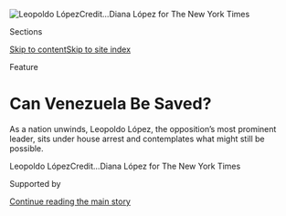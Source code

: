 <div id="app">

<div>

<div>

<div>

</div>

<div data-aria-hidden="false">

<div id="site-content" data-role="main">

<div>

<div class="css-1aor85t" style="opacity:0.000000001;z-index:-1;visibility:hidden">

<div class="css-1hqnpie">

<div class="css-epjblv">

<span class="css-z6pdnw">Can Venezuela Be
Saved?</span>

</div>

<div class="css-k008qs">

<div class="css-1iwv8en">

<span class="css-18z7m18"></span>

<div>

<div>

</div>

</div>

</div>

<span class="css-1n6z4y">https://nyti.ms/2t6ZhoA</span>

<div class="css-1705lsu">

<div class="css-4xjgmj">

<div class="css-4skfbu" data-role="toolbar" data-aria-label="Social Media Share buttons, Save button, and Comments Panel with current comment count" data-testid="share-tools">

  - 
  - 
  - 
  - 
    
    <div class="css-6n7j50">
    
    </div>

  - 
  - 

</div>

</div>

</div>

</div>

</div>

</div>

<div class="css-11qgg8s">

</div>

<div id="fullBleedHeaderContent">

<div class="css-1mre5cn">

![<span class="css-i48y28 e13ogyst0" data-aria-hidden="true">Leopoldo
López</span><span class="css-ach9cc e1z0qqy90" itemprop="copyrightHolder"><span class="css-1ly73wi e1tej78p0">Credit...</span><span><span>Diana
López for The New York
Times</span></span></span>](https://static01.graylady3jvrrxbe.onion/images/2018/03/04/magazine/04mag-venezuela6-cov/04mag-venezuela6-cov-articleLarge.jpg?quality=75&auto=webp&disable=upscale)

</div>

<div class="css-hy7cq4">

<div class="css-6cn7ki">

<div class="NYTAppHideMasthead css-1bcu9v6 e1suatyy0">

<div class="section css-1o1qe8k e1suatyy2">

<div class="css-cu5p7t er09x8g0">

<div class="css-6n7j50">

</div>

<span class="css-1dv1kvn">Sections</span>

[Skip to content](#site-content)[Skip to site index](#site-index)

</div>

<div class="css-10698na e1huz5gh0">

</div>

</div>

</div>

Feature

<div class="css-1sojcmr ehdk2mb0">

# Can Venezuela Be Saved?

</div>

As a nation unwinds, Leopoldo López, the opposition’s most prominent
leader, sits under house arrest and contemplates what might still be
possible.

</div>

</div>

<div class="css-nwzfg5 e1gnum310">

<span class="css-1f9pvn2 magazine">Leopoldo
López</span><span class="css-ach9cc e1z0qqy90" itemprop="copyrightHolder"><span class="css-1ly73wi e1tej78p0">Credit...</span><span><span>Diana
López for The New York Times</span></span></span>

</div>

<div id="sponsor-wrapper" class="css-1hyfx7x">

<div id="sponsor-slug" class="css-19vbshk">

Supported by

</div>

[Continue reading the main
story](#after-sponsor)

<div id="sponsor" class="ad sponsor-wrapper" style="text-align:center;height:100%;display:block">

</div>

<div id="after-sponsor">

</div>

</div>

<div class="css-1fl1393 e1gnum311">

<div class="css-18e8msd">

<div class="css-vp77d3 epjyd6m0">

<div class="css-1baulvz">

By <span class="css-1baulvz last-byline" itemprop="name">Wil S.
Hylton</span>

</div>

</div>

  - March 1,
    2018

  - 
    
    <div class="css-4xjgmj">
    
    <div class="css-d8bdto" data-role="toolbar" data-aria-label="Social Media Share buttons, Save button, and Comments Panel with current comment count" data-testid="share-tools">
    
      - 
      - 
      - 
      - 
        
        <div class="css-6n7j50">
        
        </div>
    
      - 
      - 
    
    </div>
    
    </div>

</div>

<div class="css-tk9fsr">

[Leer en
español](https://www.nytimes3xbfgragh.onion/es/2018/03/01/leopoldo-lopez-venezuela-oposicion/ "Read in Spanish")

</div>

</div>

</div>

<div class="section meteredContent css-1r7ky0e" name="articleBody" itemprop="articleBody">

<div class="css-1fanzo5 StoryBodyCompanionColumn">

<div class="css-53u6y8">

<span class="css-ggqk20 ethc9we0">T</span>here’s a page in a book in a
stack on the floor at the house of Leopoldo López that I think about
sometimes. It’s a page that López revisits often; one to which he has
returned so many times these past few years, scribbling new ideas in the
margin and underlining words and phrases in three different colors of
ink and pencil, that studying it today can give you the impression of
counting the tree rings in his political life.

The book is not set out in a way to invite this kind of attention.
Almost nobody is allowed to enter the López house, for one thing, being
surrounded all day and night by the Venezuelan secret police; but also,
for all his flaws and shortcomings, López just isn’t the sort to dress
up his library for show. Pretty much every book in the house is piled up
in a stack like this one — row upon row of stacked-up books rising six
to eight feet from the dark wood floors, these gangly towers of
dog-eared tomes, some of them teetering so precariously that when you
see one of the López children run past, you might involuntarily flinch.

The particular book I have in mind is a collection of political essays
and speeches. It was compiled by the Mexican politician Liébano Sáenz,
with entries on the Mayan prince Nakuk Pech and the French activist
Olympe de Gouges. The chapter that means the most to López begins on
Page 211, under the header “Carta a los Clérigos de Alabama.” This is a
mixed-up version of the title you know as “Letter From Birmingham Jail,”
which was written by the Rev. Dr. Martin Luther King Jr. in 1963. King
was in Birmingham to lead nonviolent protests of the sort that everybody
praises now, but it’s helpful to remember that in 1963, he was catching
hell from every quarter. It wasn’t just the slithering goons of the
F.B.I. wiretapping his home and office or the ascendant
black-nationalist movement rolling its eyes at his peaceful piety, but a
caucus of his own would-be allies who were happy to talk about civil
rights just as long as it didn’t cause any ruckus. A handful of
clergymen in Birmingham had recently issued a statement disparaging King
as an outside agitator whose marches and civil disobedience were
“technically peaceful” but still broke the law and were likely “to
incite to hatred and violence.”

</div>

</div>

<div class="css-79elbk" data-testid="photoviewer-wrapper">

<div class="css-z3e15g" data-testid="photoviewer-wrapper-hidden">

</div>

<div class="css-1a48zt4 ehw59r15" data-testid="photoviewer-children">

![<span class="css-i48y28 e13ogyst0" data-aria-hidden="true">Leopoldo
López last July. He had been released to house arrest on the condition
that he keep
silent.</span><span class="css-ach9cc e1z0qqy90" itemprop="copyrightHolder"><span class="css-1ly73wi e1tej78p0">Credit...</span><span>Carlos
Becerra
</span></span>](https://static01.graylady3jvrrxbe.onion/images/2018/03/04/magazine/04mag-venezuela2/04mag-04venezuela-t_CA3-articleLarge.jpg?quality=75&auto=webp&disable=upscale)

</div>

</div>

<div class="css-1fanzo5 StoryBodyCompanionColumn">

<div class="css-53u6y8">

On the page in the book at the López house, King fires back. Writing
from a cramped cell without a mattress or electric light, he scrawled a
response on scraps of paper for his cellmate to smuggle out. Near the
top of the page, López has underlined a passage in pencil where King
condemns the complacency of “the white moderate” and the suggestion that
peaceful protesters are responsible for the violent response of others.
“We who engage in nonviolent direct action are not the creators of
tension,” he writes in a passage López marked with green: “We merely
bring to the surface the hidden tension that is already alive.” King
then compares civil disobedience to the lancing of a boil, before
culminating in a passage that López has flagged at least half a dozen
times — with some words underlined in red, others highlighted pink, a
handful of phrases boxed in green and three large arrows drawn into the
margin beside the words: “Injustice must be exposed, with all the
tension its exposure creates.”

</div>

</div>

<div class="css-1fanzo5 StoryBodyCompanionColumn">

<div class="css-53u6y8">

At a certain level, it’s unremarkable when a politician studies King,
and among the people López tries to emulate, I wouldn’t put King at the
top. He is more directly influenced by the former Venezuelan president
Rómulo Betancourt or, for that matter, by his own grandfather Eduardo
Mendoza, who was Betancourt’s adviser. But when you consider the path
that López has followed these past few years in prison, the choices he’s
made, the compromises and blunders, the price he has paid to speak his
mind and the price now of his silence, if you want to understand the
impact of four years in captivity and nine months in solitary
confinement, the message from King in Birmingham is a very good place to
start.

López was arrested in February 2014 after leading a public protest that
turned violent. Prosecutors acknowledged in court that López was
technically peaceful, but they accused him of inciting others to hatred
and violence. Before his arrest, he was among the most prominent and
popular opposition leaders in Venezuela. Polling suggested that he could
defeat President Nicolás Maduro, the unpopular successor to Hugo Chávez,
in a free election. At trial, [he was
sentenced](https://www.nytimes3xbfgragh.onion/2015/09/11/world/americas/venezuelan-opposition-leader-is-sentenced-to-prison-over-a-protest.html)
to 13 years and nine months in prison. Since then, he has become the
most prominent political prisoner in Latin America, if not the world.
His case has been championed by just about every human rights
organization on earth, and he is represented by the attorney Jared
Genser, who is known as “the extractor” for his work with political
prisoners like Liu Xiaobo, Mohamed Nasheed and Aung San Suu Kyi. The
list of world leaders who have called on the Venezuelan government to
release López includes Angela Merkel of Germany, Emmanuel Macron of
France, Theresa May of Britain and Justin Trudeau of Canada; it is that
rarest of political causes on which Barack Obama and Donald Trump are in
agreement. In Venezuela, López has become a kind of symbol. His name and
face are emblazoned on billboards, T-shirts and banners — but there’s
widespread disagreement on precisely what he represents. The Venezuelan
government routinely disparages him as a right-wing reactionary from the
ruling class who wants to reverse the social progress of *chavismo* and
restore the landed aristocracy; the Venezuelan right, meanwhile,
considers López a neo-Marxist, whose proposal to distribute the
country’s oil wealth among the people would only deepen the *chavista*
agenda.

For three and a half years in prison, López refused to let anyone speak
for him. Though he was prohibited from granting interviews or issuing
public statements and was often denied access to books, paper, pens and
pencils, he managed to scribble messages on scraps of paper for his
family to smuggle out, and he recorded a handful of covert audio and
video messages denouncing the Maduro government. From time to time, he
could even be heard screaming political slogans through the bars of the
concrete tower in the military prison where he was kept in isolation.

López was released to house arrest last July on the condition that he
fall silent. He promptly climbed the fence behind his house to rally a
gathering crowd, then issued a video message asking his followers to
resist the government. Three weeks later, he was back in prison; after
four days, he was released again. Ever since, to the great bewilderment
of his supporters, he has vanished from public view. While the country
descends into an unprecedented crisis — with the world’s highest rate of
inflation, extreme shortages of food and medicine, constant electrical
blackouts, thousands of children dying of malnutrition, rampant crime in
every province, looting and rioting in the streets — López has said
nothing.

</div>

</div>

<div class="css-79elbk" data-testid="photoviewer-wrapper">

<div class="css-z3e15g" data-testid="photoviewer-wrapper-hidden">

</div>

<div class="css-1a48zt4 ehw59r15" data-testid="photoviewer-children">

<div class="css-1xdhyk6 erfvjey0">

<span class="css-1ly73wi e1tej78p0">Image</span>

<div class="css-zjzyr8">

<div data-testid="lazyimage-container" style="height:257.77777777777777px">

</div>

</div>

</div>

<span class="css-i48y28 e13ogyst0" data-aria-hidden="true">Venezuelan
families forced to leave their homes because of economic conditions now
live in Colombia under a bridge that connects to
Venezuela.</span><span class="css-ach9cc e1z0qqy90" itemprop="copyrightHolder"><span class="css-1ly73wi e1tej78p0">Credit...</span><span>Sebastián
Liste/NOOR, for The New York Times</span></span>

</div>

</div>

<div class="css-1fanzo5 StoryBodyCompanionColumn">

<div class="css-53u6y8">

Today his critics include not just the hard-line left and right but much
of the Venezuelan majority that once saw him as a future president. They
don’t understand what López is doing inside that house, tucked away on
that leafy street in the wealthy suburbs of Caracas, but they suspect
that he has grown comfortable there, reunited with his wife and
children; that his family’s wealth insulates him from the economic
crisis; that the secret police who surround his home protect him from
rising crime; and they can’t help wondering if Leopoldo López has
finally given up. They know, as he knows, that if he issued a public
statement or released another video message, if he climbed the fence
behind his house to address his followers again, the secret police would
swoop in to haul him back to prison. But López never let the risk of
prison stop him before. He would have at least one chance to speak, and
they wonder why he hasn’t.

**There’s a flicker** onscreen whenever López connects, then a blur of
pixelated color as his face comes into view. On different days, at
different times, he can look very different. There are mornings when he
turns up in an old sweatshirt with unkempt hair and a weary smile, and
others when he appears in a pressed oxford shirt with parted hair and
black-rimmed glasses that do nothing whatsoever to obscure the haunted
air of a sleepless night.

I think of a Saturday in October. It was a few minutes after noon. I was
out for a walk with my kids when a message from López popped on my
phone. “The situation is very delicate,” he wrote. “I may be on the
borderline of going back to prison.” Scrambling home, I opened my laptop
and after a minute, he appeared onscreen. López is 46, 5-foot-10 and
fit. He was sitting at the desk in his living room with his hair poking
off at angles, and the cast of his expression was an admixture of fear,
fatigue and fury.

When the audio clicked on, I asked what was happening. López took a deep
breath. He propped an elbow on the desk and rested his head in his hand.
“Last night around 7:30, they came to my house — more than 30 officers
of the political police,” he said. “They had more than 10 cars. They
closed the entire street. And then they came into my house.” For more
than a decade, López has employed a private security detail, as
political opponents stormed his events with masks and guns, sprayed his
car with bullets and murdered one of his bodyguards. Under house arrest,
he is allowed to maintain a small guard outside. During the raid, López
said, the police took his chief of security into custody, and no one had
heard from him since. “There was absolutely no reason, legally, they
could take him, and they have not allowed any lawyers to go in to see
him,” López said. He looked down at his desk and shook his head. “So
that’s the situation,” he said quietly. “And I wanted to tell you that
I’m willing to go forward with this, what we’re doing.”

At that point, we had a very different sense of what we might be doing.
We had been in contact for only a few weeks. I first reached out to
López through an intermediary in August, not long after his return to
house arrest, and by September we were talking a couple of times a week,
usually for a couple of hours at a time. This was a clear violation of
his release. An order from the Venezuelan Supreme Court specifically
forbid him to speak with the news media, and we didn’t expect to get
away with it. At a minimum, it was safe to assume that his house was
bugged for sound, but there were probably hidden cameras as well, and
his computer was surely hacked and his internet activity monitored.

The world is full of byzantine methods to communicate through encrypted
channels, but most of them are obviated for a person who is trapped in a
digital glass house and surrounded by the state security of an
authoritarian regime. We did what little we could to be discreet,
knowing it wasn’t much. Rather than connect on Skype or FaceTime, we
used an obscure video service, which seemed at least marginally less
likely to be a platform the police had practice hacking. Whenever we
spoke, López wore a pair of headphones, so a conventional audio bug
would only pick up his side of the conversation, and we adopted the
general posture of old friends catching up. This was not as much of a
stretch as it may seem. López is three years older than I am and a
graduate of Kenyon College, where we briefly overlapped but never met.
From time to time, one of us would mention the school or someone we both
knew there, and our kids would periodically wander onscreen to wave
hello.

</div>

</div>

<div class="css-1fanzo5 StoryBodyCompanionColumn">

<div class="css-53u6y8">

All of this seemed hopelessly primitive in the face of state
surveillance, but then again, it seemed as if it might be working. Once
in a while a big white van would appear in front of his house and the
connection would go dark, but within an hour or two, the van would leave
and we’d get back online. Neither of us could explain why, if government
agents were listening, they hadn’t shut us down or come inside to arrest
him. There was every reason to believe that they would. In our
conversation that day in October, López mentioned that the agents
raiding his home had given just one reason: They believed he was talking
to a reporter and recording a video message. This led to a curious
moment in our conversation, as the recording system on my end of the
interview captured his denial. “It’s not true,” he said to anyone
listening. “I’ve had no contact with any journalist\!”

I don’t mean to make light of the situation, but the truth is, we often
did. Venezuela was coming off a summer that promised change. In July,
the opposition movement sponsored a nonbinding referendum on the
government’s plan to rewrite the Constitution. With more than seven
million ballots cast, 98 percent of voters opposed the government. Soon
after that, emissaries from the government approached opposition leaders
to begin a formal negotiation, with a primary focus on the release of
political prisoners. Even as we spoke that day in October, the country
was preparing for regional elections in which opposition candidates were
expected to win by a landslide.

There were contradictory signals, of course, but the trajectory was
toward transition. This was a time when headlines everywhere predicted a
“[turning
point](https://www.washingtonpost.com/world/the-venezuelan-government-is-beginning-to-lose-the-poor-its-longtime-base/2017/04/28/c562cb86-2b5d-11e7-9081-f5405f56d3e4_story.html?utm_term=.d7487c5be838)”
for Venezuela, and I think on some unspoken level, López was counting on
it. It was a gamble to speak publicly, but it wasn’t crazy to imagine
that by the time this article appeared, the political landscape could be
transformed — that the opposition, which already held a supermajority in
Congress, could win a similar proportion of governorships; that a
regional victory would carry into the municipal campaign in December;
that they would enter this year’s presidential race with momentum
against a deeply unpopular president, polling at 25 percent; that the
negotiation for political prisoners might even allow López to challenge
Maduro himself. Polls at one point suggested he could win the presidency
by a margin of 30 percent.

This was the conversation that I think we expected to have last summer:
a look at the next chapter for Venezuela and the role he might play.
Instead, with each passing day, the possibilities grew more slender.
When voting began on the morning after that October call, nothing went
as expected. The polling places for more than 700,000 citizens had
mysteriously moved, in some cases so far that it would take hours for
them to travel on crowded buses. Even so, by evening, officials were
reporting overwhelming turnout and a breathtaking upset: Candidates from
the ruling party had swept all but five of the governor’s races. Amid a
global [outcry of
fraud](https://www.wsj.com/articles/venezuelas-latest-election-fraud-1508106069),
several opposition parties withdrew from the municipal elections — and
the government responded by invalidating those parties. The scheduled
negotiation with opposition leaders began in November. In January, the
talks collapsed. In February, officials dissolved the whole coalition of
opposition parties.

Political leaders of every stripe were being detained by the secret
police. The second-ranking member of Congress went into hiding at the
Chilean Embassy, and about a dozen mayors fled the country. The state,
the economy and the social fabric were unraveling all at once.
Everywhere, people were leaving Venezuela any way they could. They piled
into ramshackle boats and died at sea. They walked the highway toward
Brazil, collapsing in heat and sun. They poured into Colombia, tens of
thousands each day, a refugee crisis comparable in number to the flight
of the Rohingya to Bangladesh. It seemed that every time I spoke with
López, another friend had taken sanctuary in an embassy, gone to prison
or
fled.

</div>

</div>

<div class="css-79elbk" data-testid="photoviewer-wrapper">

<div class="css-z3e15g" data-testid="photoviewer-wrapper-hidden">

</div>

<div class="css-1a48zt4 ehw59r15" data-testid="photoviewer-children">

<div class="css-1xdhyk6 erfvjey0">

<span class="css-1ly73wi e1tej78p0">Image</span>

<div class="css-zjzyr8">

<div data-testid="lazyimage-container" style="height:257.77777777777777px">

</div>

</div>

</div>

<span class="css-i48y28 e13ogyst0" data-aria-hidden="true">Venezuelans
crossing into Colombia in
February.</span><span class="css-ach9cc e1z0qqy90" itemprop="copyrightHolder"><span class="css-1ly73wi e1tej78p0">Credit...</span><span>Sebastián
Liste/NOOR, for The New York Times</span></span>

</div>

</div>

<div class="css-1fanzo5 StoryBodyCompanionColumn">

<div class="css-53u6y8">

I asked him one day recently how he was managing the pressure. The
secret police had just returned to his house with another order to
arrest him, and he was saying goodbye to his wife, Lilian, who was eight
months pregnant, when one of the agents received a phone call to suspend
the arrest. It wasn’t clear when they might return.

</div>

</div>

<div class="css-1fanzo5 StoryBodyCompanionColumn">

<div class="css-53u6y8">

“How are you feeling?” I asked.

“It’s tough,” he said. “It’s tough after what happened. Every day I
think is the last day I have to be with my kids.”

I asked if he ever thought about trying to escape. “Most people tell me
that I should,” he said. “But I believe a commitment to the cause means
that I need to take the risk.” As he spoke, I realized that what we had
actually been talking about all these months, what he had been trying to
communicate through this portal from his silence, was never really about
the future of Venezuela or the role he hoped to play, and it wasn’t
about political ambition or the next chapter in history. It was
something fundamental that kept coming up in offhand remarks. It was
something that he learned in prison about the history we’re always in.

**The line of people** waiting to leave Venezuela begins to form an hour
before dawn. Migrants drift through unlit streets in the border town of
San Antonio to gather at the foot of the Simon Bolívar Bridge, where
they wait beneath a huge red banner that reads, “Don’t speak ill of
Chávez.” When the checkpoint opens at 6 a.m., they push forward, moving
shoulder to shoulder down the two-lane highway into Colombia. There will
be no tapering off through the day; there is no end to the people
coming. Some have traveled more than a week to get here. It only takes a
glance to see what sort of people they are: every sort, of every age,
from every profession and social stratum — young families and older
couples and clusters of itinerant boys and solitary young women looking
several weeks overdue. If you stop for a moment on your way across the
bridge, you can almost feel the deflating wind of the Venezuelan exodus
at your back.

Historians have come up with all sorts of arguments about the arc of
Venezuelan history and how things went so wrong. A couple of points
strike me as indispensable to any case: Venezuela is the birthplace of
Latin American independence and sits on the largest proven reserves of
oil in the world. How you interpret the role of these factors in any
given historic event is a matter of personal politics and granular
debate, but you can’t have a serious discussion about Venezuela without
taking both into account. For most of the past century, the country has
whipsawed between political movements that court and reflect and
sometimes renounce the legacy of anti-imperialism and the towering glut
of riches.

Like most of its neighbors, Venezuela endured a succession of *caudillo*
strongmen in the early 20th century and responded with a radical leftist
movement in the 1950s and ’60s. Unlike its counterparts in neighboring
countries, the Venezuelan left didn’t get very far. Some of them took up
arms in the mountains and limped through a series of gunfights, but by
the end of the ’60s, most had returned to a marginal place in
conventional politics. One of the few who stayed in the fight was a
guerrilla named Douglas Bravo, who called his nationalist political
ideology “Bolívarianism.” Bravo finally settled in Caracas in the 1980s,
where he developed inroads with disaffected citizens and soldiers in the
Venezuelan Army. Two of the acolytes he courted were the brothers Adán
and Hugo Chávez, who welcomed the idea of leading a Bolívarian coup.

It took about a decade of recruitment and planning, during which time
the Venezuelan establishment seemed to be doing everything possible to
help them. For decades, the two major parties essentially passed the
presidency back and forth in a power-sharing agreement that gave little
heed to the country’s swollen underclass. Venezuela’s economic fault
lines had become so fraught that in 1989 a rise in bus fares helped
trigger deadly riots. By the time the Chávez brothers were ready to
attempt their coup in 1992, a lot of Venezuelans were just happy to see
the establishment take a hit. Although the coup failed and Chávez spent
two years in prison, he emerged as a minor celebrity. By 1998, he was
running for
president.

</div>

</div>

<div class="css-79elbk" data-testid="photoviewer-wrapper">

<div class="css-z3e15g" data-testid="photoviewer-wrapper-hidden">

</div>

<div class="css-1a48zt4 ehw59r15" data-testid="photoviewer-children">

<div class="css-1xdhyk6 erfvjey0">

<span class="css-1ly73wi e1tej78p0">Image</span>

<div class="css-zjzyr8">

<div data-testid="lazyimage-container" style="height:257.77777777777777px">

</div>

</div>

</div>

<span class="css-i48y28 e13ogyst0" data-aria-hidden="true">Gas smugglers
from Venezuela on one of the dozens of rural routes that connect
Venezuela and Colombia by crossing the Táchira
River.</span><span class="css-ach9cc e1z0qqy90" itemprop="copyrightHolder"><span class="css-1ly73wi e1tej78p0">Credit...</span><span>Sebastián
Liste/NOOR, for The New York Times</span></span>

</div>

</div>

<div class="css-1fanzo5 StoryBodyCompanionColumn">

<div class="css-53u6y8">

It’s easy now, with the country in turmoil, to dismiss the whole project
of *chavismo*. But the election of Chávez in 1998 coincided with a
groundswell of social and political movements for whom Chávez, with his
energy and outrage, pledging to crack down on corruption and raise the
minimum wage, seemed a natural ally. Whatever else Chávez became, he
delivered on many of his promises. During his tenure, unemployment fell
by half, the gross domestic product more than doubled, infant mortality
dropped by almost a third and the poverty rate was nearly halved. You
can chalk this up to other factors, like a tenfold increase in the price
of oil that showered his administration with revenue, and you can argue
that Chávez failed miserably to anticipate the next downturn in oil
prices, but you can’t really accuse him of making promises to the poor
and then delivering to the rich, or keeping all the money for himself.
Under his watch, income inequality dropped to one of the lowest levels
in the Western Hemisphere. Chávez didn’t have to steal elections. He was
wildly popular among the poor and put his proposals up for election
almost every year. He introduced touch-screen voting, with thumbprint
recognition and a printed receipt, an electoral system that Jimmy Carter
described as being, among all the countries he had monitored, “the best
in the world.”

Chávez also possessed an autocratic impulse that was jarring from the
start. Over the course of 14 years in office, he dismantled the
country’s democratic institutions one by one. There’s an interesting
debate among political theorists about what to call a leader who
destroys a democracy with democratic support. It’s possible to think of
Chávez as a totalitarian or a tyrant for suppressing his opponents while
rejecting the term “dictator” to describe a popular president. Chávez
made no secret of his contempt for the country’s extant political
system; he couldn’t even get through his first inauguration without
ad-libbing, in the middle of the swearing-in ceremony, a promise to
rewrite the Constitution — which he promptly did, consolidating power
over the Legislature and the courts.

Any limit that Chávez might have been willing to accept on his power
vanished in April 2002, when a junta of military officers and right-wing
leaders tried to oust him in a coup. For about 36 hours, they installed
as president a man named Pedro Carmona, who was the director of
Venezuela’s primary business consortium. Carmona’s government proceeded
to undermine institutions at a clip that would make even Chávez blush.
In the single day of his presidency, he dissolved the Legislature, the
Supreme Court and the Constitution and began to cleanse the Venezuelan
military of anyone loyal to Chávez. This was too much even for critics
of *chavismo*. The streets of Caracas exploded in protest, and crowds
descended on the presidential palace. Soon Chávez was back in office,
consolidating power more quickly than ever. He persecuted rivals and
stacked the courts and levied so many restrictions on industry that the
private sector essentially disappeared.

You can think of the decade between the coup and his death in 2013 as a
gradual process of bleeding out public resources for public consumption.
At a basic level, Chávez just wasn’t very good at managing an economy.
His budget spent the revenue from skyrocketing oil prices, and his
control of the state oil company proved disastrous. Chávez believed that
because oil reserves are a finite resource, it made sense to limit
production and drive up the price of every barrel. This way of thinking
is widely disputed, if not debunked. Producers are constantly developing
new ways to find and access oil; between the American shale revolution
and rising competition from alternative energy, most oil companies today
want to pump as much oil as quickly as they can.

When Chávez took power in Venezuela, the state oil company was producing
about 3.4 million barrels per day. Its leadership planned to almost
double the volume. Instead, through a combination of Chávez’s misguided
theories and a general failure to invest in the company and installing
his personal henchmen to run it, production of Venezuelan oil has fallen
by nearly half. Oil prices have also dropped considerably over the past
few years, but the country has little else to sell. According to the
most recent data, oil accounts for about 95 percent of Venezuelan export
earnings. Much of that oil is being shipped to Russia and China in
exchange for help with the national debt, giving both countries
expansive claims on Venezuelan production. The more desperate the Maduro
regime becomes, the more these countries stand to gain.

What you’ve got then is a domino cascade: less and less oil, at lower
and lower prices, with nothing else to sell, and a dependence on foreign
money at the expense of future income. The final chip in the cascade has
been Venezuela’s currency. As national revenue plunged, leaving a gap in
the annual budget, Chávez and Maduro turned to the central bank to print
more money. The number of Venezuelan bolívars has grown exponentially in
recent years. When Maduro took power in 2013, the country’s monetary
base was about 250 billion bolívars. Today, it’s more than 60 trillion.
For a sense of scale, imagine if you had $5,000 yesterday, and today it
was $1.2 million. I don’t mean to suggest any meaningful comparison
between your savings account and a national economy, but it’s not
difficult to imagine how a huge increase in money distorts the way
people spend it.

Most countries around the world produce official inflation reports. The
Venezuelan government has essentially stopped. One of the world’s
leading experts on hyperinflation is a professor at Johns Hopkins
University named Steve Hanke, who has advised governments around the
world on runaway inflation, including Venezuela in 1995 and ’96. Hanke
has been tracking the Venezuelan economy closely for the past five
years, producing a daily estimate of the country’s annual inflation. As
I write this, his most recent estimate was 5,220 percent. The
International Monetary Fund has predicted that inflation in Venezuela
will reach 13,000 percent this
year.

</div>

</div>

<div class="css-79elbk" data-testid="photoviewer-wrapper">

<div class="css-z3e15g" data-testid="photoviewer-wrapper-hidden">

</div>

<div class="css-1a48zt4 ehw59r15" data-testid="photoviewer-children">

<div class="css-1xdhyk6 erfvjey0">

<span class="css-1ly73wi e1tej78p0">Image</span>

<div class="css-zjzyr8">

<div data-testid="lazyimage-container" style="height:257.77777777777777px">

</div>

</div>

</div>

<span class="css-i48y28 e13ogyst0" data-aria-hidden="true">A Venezuelan
gas
smuggler.</span><span class="css-ach9cc e1z0qqy90" itemprop="copyrightHolder"><span class="css-1ly73wi e1tej78p0">Credit...</span><span>Sebastián
Liste/NOOR, for The New York
Times</span></span>

</div>

</div>

<div class="css-79elbk" data-testid="photoviewer-wrapper">

<div class="css-z3e15g" data-testid="photoviewer-wrapper-hidden">

</div>

<div class="css-1a48zt4 ehw59r15" data-testid="photoviewer-children">

<div class="css-1xdhyk6 erfvjey0">

<span class="css-1ly73wi e1tej78p0">Image</span>

<div class="css-zjzyr8">

<div data-testid="lazyimage-container" style="height:257.77777777777777px">

</div>

</div>

</div>

<span class="css-i48y28 e13ogyst0" data-aria-hidden="true">Joint
operations between the police and the Colombian military try to stop
smuggling.</span><span class="css-ach9cc e1z0qqy90" itemprop="copyrightHolder"><span class="css-1ly73wi e1tej78p0">Credit...</span><span>Sebastián
Liste/NOOR, for The New York Times</span></span>

</div>

</div>

<div class="css-1fanzo5 StoryBodyCompanionColumn">

<div class="css-53u6y8">

This is what you see in the faces of the people on the bridge leaving
Venezuela. You see people trying to escape a country where basic
supplies are nearly impossible to find and prohibitively expensive,
where the price you paid for a car a few years ago won’t buy a loaf of
bread today. You see families with roll-aboard luggage and no plans to
go back, and children who are crossing just for the day with nothing but
a bunch of bananas. They will sell the bananas for a pittance in
Colombian pesos, then return home to convert the cash into a small
fortune of Venezuelan currency — at least for a few days, when their
money will be worthless again.

**López was born** to privilege in the wealthy enclaves of northeastern
Caracas. His father, Leopoldo López Gil, was the head of an
international scholarship program who sat on the editorial board of a
center-left newspaper. His mother, Antonieta Mendoza, was a distant
relative of the first president of Venezuela, Cristóbal Mendoza, and of
Simon Bolívar. Each side of the family had long traditions of political
activism and dissent. López grew up hearing about his
great-grandfather’s 17 years in prison and his grandfather’s role in
the underground resistance. “We always heard those stories,” his sister
Diana told me. “I think it was always in Leo’s memory.” López said he
relished the history in part because it felt so alien, snapshots of a
country that he couldn’t quite imagine. “I saw it as a faraway past of
black-and-white pictures,” he told me. “I never thought that in the 21st
century, my own reality could be similar.”

The Venezuela that López inhabited was the wealthiest country in Latin
America. It welcomed tens of thousands of immigrants every year and had
been a democracy since 1958. Skateboarding, swimming, crazy for girls,
López at 13 was largely removed from the country’s systemic inequities.
He was on a school trip to the rural state of Zulia, passing through the
region’s oil fields, when he found himself unexpectedly moved by the
destitution around him. “I was shocked by the poverty level,” he
recalled, “and the fact that below these very humble barrios and
dramatic poverty, we had huge potential.” Diana told me that López began
making trips into western Caracas “to try to understand the dynamics of
the city.” At school, he immersed himself in student leadership,
becoming vice president of the student government and captain of the
swimming team.

After college, López briefly enrolled at Harvard Divinity School but
left after one semester to enroll in the Kennedy School of Government at
Harvard. He completed a master’s thesis on the legal and economic
framework of oil production in Venezuela and traveled through Nicaragua
and Bolivia to study the impact of microloans. In 1996, he returned home
for a job in the strategic planning office of the state oil company.

Watching the ascent of Chávez in 1998, López was unimpressed. “Ever
since the establishment of the Venezuelan republic in 1830, for the most
part we’ve had military in the government,” he told me. “And that has
created a militaristic way of governing.” I asked López if there was
ever a point when he reconsidered his opinion of Chávez. “For one day,”
he said with a laugh. “When he spoke about microcredits to the poor.”

</div>

</div>

<div class="css-1fanzo5 StoryBodyCompanionColumn">

<div class="css-53u6y8">

As Chávez took office and began making plans to rewrite the
Constitution, López campaigned for a seat in the constitutional
convention. He lost that election but rallied with two other failed
candidates to create a new political party, then he entered the 2000
campaign for mayor of the city’s most affluent borough. He won with 51
percent of the vote.

Over the next eight years, López gained international attention as mayor
of Chacao. He began by raising business taxes while offering incentives
for companies to move into the district. With revenue up, he commenced a
series of public works, building health clinics and schools, a theater,
a public market and a recreation center. Still unmarried and in his
early 30s, he was comically hands on, forever rolling up his sleeves at
groundbreaking ceremonies and appearing, in Cory Booker fashion, at
predawn crime scenes to consult with detectives in the blinking red
light. In a city notorious for crime, he implemented policing measures
that were popular in the United States — think “zero tolerance” and
“broken windows” and “compstat” multivariate analysis. His platform,
then, was a heterodox mash-up of initiatives that span the political
spectrum, from lefty measures like raising corporate taxes to
conservative models of policing. Residents loved it. In 2004, he was
re-elected with 81 percent of the vote, and during his second term he
met and married a prominent television personality named Lilian Tintori.
In 2008, López left office with 92 percent approval and a ranking from
the City Mayors Foundation as the [third-best mayor in the
world](http://www.worldmayor.com/contest_2008/world-mayor-2008-results.html).

Skimming this résumé, you can see why people often regard López in a
gauzy half-light, but even as he thrived as mayor of Chacao, he was
becoming a polarizing figure. By the end of his second term, he was one
of the most promising young politicians in Venezuela and one of the
least capable of getting along with others. Within the opposition
movement, López represented a radical wing. The word “radical” is often
used about López in a misleading way. He favors a mixed economic model
of expansive social services in health care, education and housing,
offset by a large private sector of manufacturing and industry. On the
spectrum of American politics, he would probably land in the progressive
wing of the Democratic Party.

Where you can describe López as a radical is the way he approaches
political activity. He believes that a relentless campaign of street
demonstrations and civil disobedience is essential to challenge an
authoritarian government. On any given day in 2002, a person walking
through Caracas had a good chance of spotting the mayor of Chacao
standing on a bench in some public park, bellowing at a crowd through a
megaphone. How useful this was to the project of building a mature
political party with governing potential was a matter of opinion, but
López believed that the movement would get nowhere by relying on
decorous party mechanics.

One way to measure the success of a strategy is to study its response.
López became a frequent target of physical and administrative attacks.
From 2002 to 2006, there were three major attempts on his life, one of
which left him cradling a bodyguard dying of a gunshot meant for López.
During his tenure as mayor, he was accused by the comptroller’s office
of paying municipal expenses from the wrong part of his budget and
barred from seeking public office until 2014. López appealed the
decision and prepared to run for mayor of Caracas. He was leading with
65 percent of the vote when the Supreme Court upheld the comptroller’s
decision. The Inter-American Court of Human Rights ruled the ban illegal
and ordered Venezuela to let López run, but the government ignored the
order and López has been forbidden to hold public office ever since.

By 2008, he was also clashing with other opposition leaders. He left the
party he helped found, joined another and soon had issues with its
leadership as well. In August, that party expelled him, and he began
making plans to create yet another. American diplomats in Caracas
weren’t sure what to make of López. A classified cable to Washington
described his “much-publicized rebelliousness,” noting that López “will
not hesitate to break with his opposition colleagues to get his way.”
Another referred to him as “a divisive figure” who was “often described
as arrogant, vindictive and
power-hungry.”

</div>

</div>

<div class="css-79elbk" data-testid="photoviewer-wrapper">

<div class="css-z3e15g" data-testid="photoviewer-wrapper-hidden">

</div>

<div class="css-1a48zt4 ehw59r15" data-testid="photoviewer-children">

<div class="css-1xdhyk6 erfvjey0">

<span class="css-1ly73wi e1tej78p0">Image</span>

<div class="css-zjzyr8">

<div data-testid="lazyimage-container" style="height:257.77777777777777px">

</div>

</div>

</div>

<span class="css-i48y28 e13ogyst0" data-aria-hidden="true">Venezuelan
migrants in
Cúcuta.</span><span class="css-ach9cc e1z0qqy90" itemprop="copyrightHolder"><span class="css-1ly73wi e1tej78p0">Credit...</span><span>Sebastián
Liste/NOOR, for The New York Times</span></span>

</div>

</div>

<div class="css-1fanzo5 StoryBodyCompanionColumn">

<div class="css-53u6y8">

In 2012, still barred from running for office, López threw his support
behind an opposition candidate in the presidential election. Chávez beat
that candidate by a 10-point margin but died soon after, opening the
door for a repeat campaign against Maduro. When the electoral board
announced that Maduro had won by a single percentage point, López
suspected fraud. He pushed for the opposition movement to stage a public
demonstration. Most of the other opposition leaders dismissed the idea,
but in January 2014, López called for his supporters to take the
streets.

By February, protests were springing up in every province. On Feb. 12,
López rallied thousands of students at the edge of a park in Caracas.
After his speech, they marched to the office of the attorney general a
mile away. Some of the protesters began throwing rocks at the building.
Security officers emerged, and two protesters were shot. Though López
was gone before the violence began, officials accused him of being the
“intellectual author” of the skirmish, and the attorney general issued
a warrant for his arrest.

López and Tintori took refuge that night in a friend’s apartment. They
recorded a video message for the public. “I want to say to all
Venezuelans that I do not repent,” López said. He spent a few days in
hiding, then recorded another video asking his supporters to gather at a
downtown plaza on Feb. 18, dressed in white as a sign of peace, to bear
witness as he turned himself in.

That morning, he climbed on a motorcycle and rode into the city. A large
crowd was gathering, and the police had set up checkpoints to intercept
him. López tried to find a way around the checkpoints but couldn’t. He
finally rode up to a cluster of police officers from the Chacao district
and removed his helmet. The officers recognized him, saluted and waved
him through. López saw the crowd extending in every direction. Thousands
upon thousands of people had come dressed in white. He waded through
them to a statue of the Cuban independence hero José Martí and climbed
the pedestal to look over the sea of faces. Someone handed him a
megaphone, and he raised it. “If my imprisonment helps to awaken a
people,” he called out, “then it will be worth the infamous imprisonment
imposed on me.”

After a short speech, he climbed down from the pedestal, where soldiers
were waiting to arrest him. They pulled him inside an armored vehicle,
but the crowd pressed in, rocking it. Minutes passed, then half an hour.
The truck was trapped by the crowd. Someone gave López a handset
connected to the vehicle’s outside speakers. He called to the crowd that
he was safe and that they should clear a way for the truck to get
through. Slowly, almost grudgingly, they parted the path for López to
prison.

</div>

</div>

<div class="css-79elbk" data-testid="photoviewer-wrapper">

<div class="css-z3e15g" data-testid="photoviewer-wrapper-hidden">

</div>

<div class="css-1a48zt4 ehw59r15" data-testid="photoviewer-children">

<div class="css-1xdhyk6 erfvjey0">

<span class="css-1ly73wi e1tej78p0">Image</span>

<div class="css-zjzyr8">

<div data-testid="lazyimage-container" style="height:258.4222222222222px">

</div>

</div>

</div>

<span class="css-i48y28 e13ogyst0" data-aria-hidden="true">An opposition
demonstration in Caracas in
February.</span><span class="css-ach9cc e1z0qqy90" itemprop="copyrightHolder"><span class="css-1ly73wi e1tej78p0">Credit...</span><span>Carlos
Becerra for The New York Times</span></span>

</div>

</div>

<div class="css-1fanzo5 StoryBodyCompanionColumn">

<div class="css-53u6y8">

**Officials placed López** in a concrete tower on a military base
outside the city, charging him with terrorism, arson and homicide.
Amnesty International condemned his prosecution as “an affront to
justice” and “a politically motivated attempt to silence dissent.” For
his initial arraignment, he was taken from his cell in the middle of the
night and marched outside to face a judge on a bus. The rest of the
proceedings took place at the Palace of Justice in Caracas, a five-story
edifice that sprawls across 1.5 million square feet downtown. Over the
next 19 months, he traveled there nearly 100 times, in a motorcade of
armored S.U.V.s, wearing a bulletproof vest, with his hands shackled
together, wedged between two guards armed with machine guns and two more
behind him. Each time López appeared in court, the Palace of Justice
shut down.

</div>

</div>

<div class="css-1fanzo5 StoryBodyCompanionColumn">

<div class="css-53u6y8">

The trial hinged on speech. No one accused López of being violent
himself. Prosecutors scaled back the charges, arguing that he inspired
violence in others. They brought in a linguistic expert to examine
transcripts of his speeches and claimed that his message of peaceful
protest disguised a “subliminal” call to violence. They introduced more
than 100 witnesses, some of whom testified that they had received the
subliminal messages. López tried to introduce his own witnesses, but the
judge wouldn’t allow it.

A few words about the judge who signed his arrest warrant and a lead
prosecutor and attorney general: They all repent. The judge who signed
the warrant later admitted that she had been forced to do so. The lead
prosecutor, after fleeing the country, denounced the case against López
as “a farce,” saying “100 percent of the investigation was invented.”
The attorney general, Luisa Ortega, escaped to Colombia last summer and
says that the vice president of Maduro’s party instructed her to pursue
López. I tracked Ortega down a few weeks ago, and we met for coffee in
Bogotá. When I asked her about the criminal charges against López, she
shook her head in dismay. “Without a doubt,” she said, “Leopoldo López
is a political prisoner.”

Ortega told me it had been illegal to hold a civilian like López in a
military prison. Over the course of three years, his conditions grew
progressively worse. In the early stage, he was allowed to read and
write, and a local university devised a program of study. He read
Venezuelan poets, Ralph Waldo Emerson, the diary of Ho Chi Minh and a
biography of Nguyen Van Thuan. He was consuming several volumes a week,
until officials began to restrict what he could read. Eventually, they
prohibited everything except the Bible. He read it from Genesis to
Revelation. Then they took the Bible,
too.

</div>

</div>

<div class="css-79elbk" data-testid="photoviewer-wrapper">

<div class="css-z3e15g" data-testid="photoviewer-wrapper-hidden">

</div>

<div class="css-1a48zt4 ehw59r15" data-testid="photoviewer-children">

<div class="css-1xdhyk6 erfvjey0">

<span class="css-1ly73wi e1tej78p0">Image</span>

<div class="css-zjzyr8">

<div data-testid="lazyimage-container" style="height:257.77777777777777px">

</div>

</div>

</div>

<span class="css-i48y28 e13ogyst0" data-aria-hidden="true">A migration
center run by the Catholic Church in
Cúcuta.</span><span class="css-ach9cc e1z0qqy90" itemprop="copyrightHolder"><span class="css-1ly73wi e1tej78p0">Credit...</span><span>Sebastián
Liste/NOOR, for The New York
Times</span></span>

</div>

</div>

<div class="css-79elbk" data-testid="photoviewer-wrapper">

<div class="css-z3e15g" data-testid="photoviewer-wrapper-hidden">

</div>

<div class="css-1a48zt4 ehw59r15" data-testid="photoviewer-children">

<div class="css-1xdhyk6 erfvjey0">

<span class="css-1ly73wi e1tej78p0">Image</span>

<div class="css-zjzyr8">

<div data-testid="lazyimage-container" style="height:257.77777777777777px">

</div>

</div>

</div>

<span class="css-i48y28 e13ogyst0" data-aria-hidden="true">Outside the
refuge in Cúcuta,
Colombia.</span><span class="css-ach9cc e1z0qqy90" itemprop="copyrightHolder"><span class="css-1ly73wi e1tej78p0">Credit...</span><span>Sebastián
Liste/NOOR, for The New York Times</span></span>

</div>

</div>

<div class="css-1fanzo5 StoryBodyCompanionColumn">

<div class="css-53u6y8">

He was moved to a new cell, then another. He spent months in solitary
confinement in a room that was six feet by 10 feet. He would sit in
silence trying to pray or meditate and summon any possible reason for
gratitude: that he could feel himself breathing; that his wife and
children were safe; that through the window he could hear the commotion
of the outside world — a passing truck, a twisting wind, some emphatic
bird.

Without his books, he reflected on those he had read. He remembered
biographies of nonviolent leaders and the Birmingham letter from King,
and he began to wonder if what they had in common wasn’t just a
commitment to resistance but some deeper observation about the character
of history. This came through most clearly in King. His goal was never
just to provoke or confront. It was to locate the elusive fulcrum
between conflict and mediation — to produce an onslaught of pressure
that forced officials to react while preserving an almost irrational
faith in their capacity for good will.

</div>

</div>

<div class="css-1fanzo5 StoryBodyCompanionColumn">

<div class="css-53u6y8">

“I had an illumination moment,” López recalled. “One night, I couldn’t
sleep, and I was tossing from one side of the bed to the other, thinking
about the son-of-a-bitch director of the prison. I was very, very angry,
and I woke up the next morning, and I said: ‘What am I doing? This guy
is taking away my tranquillity, my sleep.’ ” He realized that the
buildup of anger threatened to distort his thinking. He began trying to
separate his outrage from his fury. He continued to defy the arbitrary
rules of prison — composing and smuggling a stream of subversive
messages to the outside — but when the guards would charge into his cell
to look for contraband, shouting and tearing through his things, he
searched for calm. He would stand back, lifting his hands in a posture
of self-defense and say in the most measured tone he could muster that
he would protect himself if necessary. In the hours between, the
interminable stretches of solitude, he tried to be honest with himself
about what anger had cost him. It wasn’t just a threat to his state of
mind but to his politics, his movement and the way he conceived the
future.

“In the past, I was in confrontation with different views,” he told me.
“Now I understand that everybody is needed in order to reach a way out
of this disaster.” He thought of books he had read on postwar Europe and
the South African emergence from apartheid, and he realized that
Venezuela would never find stability if it were cleaved into disparate
sectors. It would be necessary to forge, like Mandela with F.W. de Klerk
or King with Lyndon Johnson, some tentative *confianza* between the
opposition and supporters of *chavismo*. “A lot of people in the
opposition have resentment, and I understand that,” he told me. “But I
think our responsibility is to move beyond the personal resentment. Four
years in prison have given me the possibility of seeing things a
different way, of putting rage in its perspective.”

**A few nights ago,** I was speaking with López a little before
midnight. His family was asleep, and in the quiet hours he was bracing
for the possibility that appearing in these pages could trigger his
return to prison. This was something we had talked about many times. His
eldest daughter was a toddler when he first went to prison and is now a
little girl. His son had been less than a year old and was just now
getting to know his father. At the end of January, López and Tintori had
a second daughter, and it troubled him to think that years could pass
before he saw any of his children again.

“It’s not easy,” he said quietly. “It’s not easy, but I have the
responsibility to speak my mind. I’ve been in prison four years now
because of speaking my mind, and if I self-censor, I’m beaten by the
dictatorship.” López said he still believed that with the right
leadership, Venezuela could rebound. He thought of postwar Japan and
South Korea and Europe. He knew that stabilizing the bolívar could be
accomplished by attaching its value to a foreign currency, and that
under a new government, the private sector would return. He believed the
country’s oil production would recover under good management, and he had
been working for nearly a decade on a plan to convert the national oil
company into a kind of Social Security trust, with investment shares
assigned to the public for retirement, education and
emergencies.

</div>

</div>

<div class="css-79elbk" data-testid="photoviewer-wrapper">

<div class="css-z3e15g" data-testid="photoviewer-wrapper-hidden">

</div>

<div class="css-1a48zt4 ehw59r15" data-testid="photoviewer-children">

<div class="css-1xdhyk6 erfvjey0">

<span class="css-1ly73wi e1tej78p0">Image</span>

<div class="css-zjzyr8">

<div data-testid="lazyimage-container" style="height:257.77777777777777px">

</div>

</div>

</div>

<span class="css-i48y28 e13ogyst0" data-aria-hidden="true">López with
his children, Manuela (left) and Leopoldo, at home in
January.</span><span class="css-ach9cc e1z0qqy90" itemprop="copyrightHolder"><span class="css-1ly73wi e1tej78p0">Credit...</span><span>Diana
López for The New York Times</span></span>

</div>

</div>

<div class="css-1fanzo5 StoryBodyCompanionColumn">

<div class="css-53u6y8">

The challenge was to reach a point where any of that work could begin.
As the crisis in Venezuela deepened, the path to a transition seemed
more obscure than ever. Politicians, historians, think-tank
pontificators — everyone had some sort of proposal, but the problem, if
you studied each of them, was that none had very much chance of
happening, or of working.

Start with the Trump administration, which has lately suggested a
military coup. Speaking in February, Secretary of State Rex Tillerson
mused that in a situation like Venezuela’s, “it’s the military that
handles that,” to which Senator Marco Rubio later added on Twitter that
the Venezuelan military should “restore democracy by removing a
dictator.” Apart from the obvious fact that removing a dictator is no
guarantee of democracy, there aren’t many people in Venezuela who
consider a coup likely. A few weeks ago, I met up with the leader
installed by the last military coup, Pedro Carmona, who told me the
military has been purged of dissent, with senior officers monitored for
ideological purity by the Cuban intelligence service. “The G2 has a
facility in Caracas, spying on the Venezuelan military,” he said. “So on
the military side, the best I could hope would be for them not to
repress the people.”

</div>

</div>

<div class="css-1fanzo5 StoryBodyCompanionColumn">

<div class="css-53u6y8">

Pressure from outside Venezuela has also been slow to coalesce. Critics
accuse the members of the Organization of American States of failing to
constrain the Maduro government, which showers oil bounty on several
member nations. A smaller coalition of Latin American countries has
joined with Canada to create the Lima Group, whose vociferous
condemnation of the political repression has not converted to much
concrete action. American sanctions have been steadily tightening in
recent years. After a protracted debate between the National Security
Council and the State Department, the Obama administration imposed
limited sanctions in 2015, primarily targeting the financial assets of
individual Venezuelan leaders. Mark Feierstein, who assumed
responsibility for N.S.C. policy in the Western Hemisphere later that
year, told me the administration had missed a critical opportunity to
influence a 2016 negotiation between the Maduro government and the
opposition. “The N.S.C., or at least I, was inclined to move more
quickly,” he said, “and I think the negotiations largely failed because
pressure was taken off.” The Trump administration has expanded the
sanctions program, but how far to deepen sanctions, or expand them, or
restrict the import of Venezuelan oil, is a brutal calculation about how
much of the burden would be carried by the Venezuelan people, and
whether adding to their misery is more likely to inspire an uprising or
simply worsen the humanitarian disaster.

In recent months, there has also been rumbling about war. Trump has made
oblique suggestions of a “military option” in Caracas, and even
relatively moderate voices have begun to fantasize about cavalry. In
January, the Harvard scholar Ricardo Hausmann, who served as Venezuela’s
minister of planning from 1992 to 1993, published a proposal suggesting
that the Legislature invite a multilateral invasion force to help
support a new government, making a comparison to the liberation of
Europe. I spoke with several opposition leaders who welcome this idea,
but this might say more about the country’s desperation than the wisdom
of the proposal. It’s difficult to imagine Russia and China, after years
of propping up the Venezuelan economy in exchange for oil, allowing a
foreign invasion to threaten their investment. An even greater concern
is internal: Maduro is polling at about 30 percent approval in a
devastated economy, but nothing would rally former *chavistas* to his
side like an occupying army. Venezuela is a heavily armed society and
increasingly violent. To invite a military intervention is to welcome
civil war.

A few months ago, it was possible to imagine an electoral path to
change, but today nearly all the opposition parties have been
disqualified from running. On the evening of Feb. 15, Maduro took this a
step further, interrupting television and radio broadcasts to announce
that the party López founded in 2009 is not a political organization but
a “violent fascist group” operating “outside the law.” When I spoke with
López the next morning, he said that 87 party leaders were already in
prison. Those who remained were preparing to convert the party into a
“clandestine organization.” Soon, he said, they could be reduced to
secret meetings and tossing pamphlets on street corners from unmarked
vans.

But even as conditions spiraled down, I watched López try to incorporate
what he learned in prison to daily life. Unable to speak publicly, he
developed a network of private channels — reconnecting with leaders of
the political parties from which he’d split, making inroads with members
of the Maduro government and with foreign ministers and heads of state.
During the recent negotiation between opposition leaders and the
government, López was in contact with all sides; even after his party
withdrew from the dialogue, he continued to consult with leaders who
remained at the table. When disputes spilled over among them, he
provided a back channel, an invisible hub to which it seemed as if all
spokes connected.

López was also flexible in his thinking about transition. Through most
of our conversations, he strongly opposed the idea of military action,
but when we spoke late the other night, he said he was beginning to
think differently. An unwelcome mechanism can bring welcome change.

“In 1958, there was a military coup that began the transition to
democracy,” he said. “And in other Latin American countries, there have
been coups that called elections. So I don’t want to rule anything out,
because the electoral window has been closed. We need to go forward on
many different levels. One is street demonstrations; a second is
coordination with the international community. But this is how I’m
thinking now: We need to increase all forms of pressure. Anything,
anything that needs to happen to produce a free and fair election.”

If it was jarring to hear this from López, it was matched by another
development. For several months, the secret police had been coming to
his front door about four times a day to photograph him with a copy of
the day’s newspaper. Lately, López had begun to invite the agents in. He
had recently spoken with one for more than two hours, offering him a
slice of cake from his daughter’s birthday and talking about the
inflation crisis and the recent massacre of a small rebel group. “We’ve
developed — I wouldn’t say a good relationship, but a relationship,” he
said.

Thinking about these developments together, it seemed to me that López
was trying to strike an increasingly difficult balance. He was willing
to entertain proposals that he found abhorrent six months ago, but he
was also making a greater effort to open the door for dialogue. The
struggle he faced was a heightened version of the tension in all
history. It was to locate the elusive fulcrum between his rage and
faith.

</div>

</div>

</div>

<div>

</div>

<div>

</div>

<div>

</div>

<div>

<div id="bottom-wrapper" class="css-1ede5it">

<div id="bottom-slug" class="css-l9onyx">

Advertisement

</div>

[Continue reading the main
story](#after-bottom)

<div id="bottom" class="ad bottom-wrapper" style="text-align:center;height:100%;display:block;min-height:90px">

</div>

<div id="after-bottom">

</div>

</div>

</div>

</div>

</div>

## Site Index

<div>

</div>

## Site Information Navigation

  - [© <span>2020</span> <span>The New York Times
    Company</span>](https://help.nytimes3xbfgragh.onion/hc/en-us/articles/115014792127-Copyright-notice)

<!-- end list -->

  - [NYTCo](https://www.nytco.com/)
  - [Contact
    Us](https://help.nytimes3xbfgragh.onion/hc/en-us/articles/115015385887-Contact-Us)
  - [Work with us](https://www.nytco.com/careers/)
  - [Advertise](https://nytmediakit.com/)
  - [T Brand Studio](http://www.tbrandstudio.com/)
  - [Your Ad
    Choices](https://www.nytimes3xbfgragh.onion/privacy/cookie-policy#how-do-i-manage-trackers)
  - [Privacy](https://www.nytimes3xbfgragh.onion/privacy)
  - [Terms of
    Service](https://help.nytimes3xbfgragh.onion/hc/en-us/articles/115014893428-Terms-of-service)
  - [Terms of
    Sale](https://help.nytimes3xbfgragh.onion/hc/en-us/articles/115014893968-Terms-of-sale)
  - [Site
    Map](https://spiderbites.nytimes3xbfgragh.onion)
  - [Help](https://help.nytimes3xbfgragh.onion/hc/en-us)
  - [Subscriptions](https://www.nytimes3xbfgragh.onion/subscription?campaignId=37WXW)

</div>

</div>

</div>

</div>
